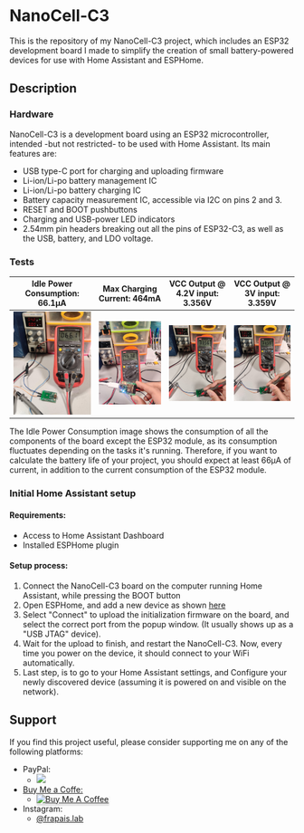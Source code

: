 # NanoCell-C3
This is the repository of my NanoCell-C3 project, which includes an ESP32 development board I made to simplify the creation of small battery-powered devices for use with Home Assistant and ESPHome.

## Description
### Hardware
NanoCell-C3 is a development board using an ESP32 microcontroller, intended -but not restricted- to be used with Home Assistant. Its main features are:
* USB type-C port for charging and uploading firmware
* Li-ion/Li-po battery management IC
* Li-ion/Li-po battery charging IC
* Battery capacity measurement IC, accessible via I2C on pins 2 and 3.
* RESET and BOOT pushbuttons
* Charging and USB-power LED indicators
* 2.54mm pin headers breaking out all the pins of ESP32-C3, as well as the USB, battery, and LDO voltage.

### Tests
| Idle Power Consumption: 66.1μA                                                                                                                          | Max Charging Current: 464mA                                                                                         | VCC Output @ 4.2V input: 3.356V                                                                                       | VCC Output @ 3V input: 3.359V                                                                                       |
|-------------------------------------------------------------------------------------------------------------------------------------------------|--------------------------------------------------------------------------------------------------------------|---------------------------------------------------------------------------------------------------------------|-------------------------------------------------------------------------------------------------------------|
| <img src="https://github.com/Frapais/NanoCell-C3/blob/main/Tests/Idle%20consumption%20at%204.2V.jpg" alt="Idle Power Consumption" width="300"/> | <img src="https://github.com/Frapais/NanoCell-C3/blob/main/Tests/Max%20charging%20current.jpg" width="300"/> | <img src="https://github.com/Frapais/NanoCell-C3/blob/main/Tests/VCC%20voltage%20at%204.2V.jpg" width="300"/> | <img src="https://github.com/Frapais/NanoCell-C3/blob/main/Tests/VCC%20voltage%20at%203V.jpg" width="300"/> |

The Idle Power Consumption image shows the consumption of all the components of the board except the ESP32 module, as its consumption fluctuates depending on the tasks it's running. Therefore, if you want to calculate the battery life of your project, you should expect at least 66μA of current, in addition to the current consumption of the ESP32 module.

### Initial Home Assistant setup
#### Requirements:
* Access to Home Assistant Dashboard
* Installed ESPHome plugin

#### Setup process:
1. Connect the NanoCell-C3 board on the computer running Home Assistant, while pressing the BOOT button
2. Open ESPHome, and add a new device as shown [here](https://esphome.io/guides/getting_started_hassio#dashboard-interface)
3. Select "Connect" to upload the initialization firmware on the board, and select the correct port from the popup window. (It usually shows up as a "USB JTAG" device).
4. Wait for the upload to finish, and restart the NanoCell-C3. Now, every time you power on the device, it should connect to your WiFi automatically.
5. Last step, is to go to your Home Assistant settings, and Configure your newly discovered device (assuming it is powered on and visible on the network).

## Support
If you find this project useful, please consider supporting me on any of the following platforms:
* PayPal:
  * <a href="https://www.paypal.com/paypalme/kostasparaskevas">
    <img src="https://img.shields.io/badge/$-donate-ff69b4.svg?maxAge=2592000&style=flat">
* Buy Me a Coffe:
  * <a href="https://www.buymeacoffee.com/frapais" target="_blank"><img src="https://www.buymeacoffee.com/assets/img/custom_images/purple_img.png" alt="Buy Me A Coffee" style="height: 41px !important;width: 174px !important;box-shadow: 0px     3px 2px 0px rgba(190, 190, 190, 0.5) !important;-webkit-box-shadow: 0px 3px 2px 0px rgba(190, 190, 190, 0.5) !important;" ></a>
* Instagram:
  * [@frapais.lab](https://www.instagram.com/frapais.lab/)



